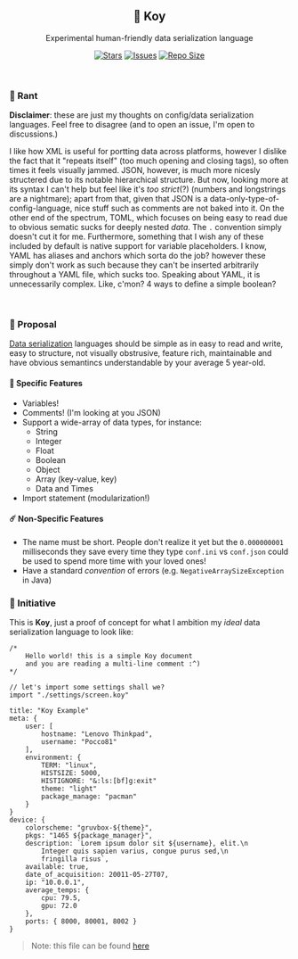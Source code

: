 <p align="center">
  <h2 align="center">🎏 Koy</h2>
</p>

<p align="center">
	Experimental human-friendly data serialization language
</p>

<p align="center">
	<a href="https://github.com/Pocco81/koy-lang/stargazers">
		<img alt="Stars" src="https://img.shields.io/github/stars/Pocco81/koy-lang?style=for-the-badge&logo=starship&color=C9CBFF&logoColor=D9E0EE&labelColor=302D41"></a>
	<a href="https://github.com/Pocco81/koy-lang/issues">
		<img alt="Issues" src="https://img.shields.io/github/issues/Pocco81/koy-lang?style=for-the-badge&logo=bilibili&color=F5E0DC&logoColor=D9E0EE&labelColor=302D41"></a>
	<a href="https://github.com/Pocco81/koy-lang">
		<img alt="Repo Size" src="https://img.shields.io/github/repo-size/Pocco81/koy-lang?color=%23DDB6F2&label=SIZE&logo=codesandbox&style=for-the-badge&logoColor=D9E0EE&labelColor=302D41"/></a>
</p>

&nbsp;

### 📣 Rant

**Disclaimer**: these are just my thoughts on config/data serialization languages. Feel free to disagree (and to open an issue, I'm open to discussions.)

I like how XML is useful for portting data across platforms, however I dislike the fact that it "repeats itself" (too much opening and closing tags), so often times it feels visually jammed. JSON, however, is much more nicesly structered due to its notable hierarchical structure. But now, looking more at its syntax I can't help but feel like it's _too strict_(?) (numbers and longstrings are a nightmare); apart from that, given that JSON is a data-only-type-of-config-language, nice stuff such as comments are not baked into it. On the other end of the spectrum, TOML, which focuses on being easy to read due to obvious sematic sucks for deeply nested _data_. The `.` convention simply doesn't cut it for me. Furthermore, something that I wish any of these included by default is native support for variable placeholders. I know, YAML has aliases and anchors which sorta do the job? however these simply don't work as such because they can't be inserted arbitrarily throughout a YAML file, which sucks too. Speaking about YAML, it is unnecessarily complex. Like, c'mon? 4 ways to define a simple boolean?

&nbsp;

### 🙋 Proposal

[Data serialization](https://hazelcast.com/glossary/serialization/) languages should be simple as in easy to read and write, easy to structure, not visually obstrusive, feature rich, maintainable and have obvious semantincs understandable by your average 5 year-old.

#### 📄 Specific Features

-   Variables!
-   Comments! (I'm looking at you JSON)
-   Support a wide-array of data types, for instance:
    -   String
    -   Integer
    -   Float
    -   Boolean
    -   Object
    -   Array (key-value, key)
    -   Data and Times
-   Import statement (modularization!)

#### ☄️ Non-Specific Features

-   The name must be short. People don't realize it yet but the `0.000000001` milliseconds they save every time they type `conf.ini` vs `conf.json` could be used to spend more time with your loved ones!
-   Have a standard _convention_ of errors (e.g. `NegativeArraySizeException` in Java)

### 👷 Initiative

This is **Koy**, just a proof of concept for what I ambition my _ideal_ data serialization language to look like:

```
/*
	Hello world! this is a simple Koy document
	and you are reading a multi-line comment :^)
*/

// let's import some settings shall we?
import "./settings/screen.koy"

title: "Koy Example"
meta: {
	user: [
		hostname: "Lenovo Thinkpad",
		username: "Pocco81"
	],
	environment: {
		TERM: "linux",
		HISTSIZE: 5000,
		HISTIGNORE: "&:ls:[bf]g:exit"
		theme: "light"
		package_manage: "pacman"
	}
}
device: {
	colorscheme: "gruvbox-${theme}",
	pkgs: "1465 ${package_manager}",
	description: `Lorem ipsum dolor sit ${username}, elit.\n
		Integer quis sapien varius, congue purus sed,\n
		fringilla risus`,
	available: true,
	date_of_acquisition: 20011-05-27T07,
	ip: "10.0.0.1",
	average_temps: {
		cpu: 79.5,
		gpu: 72.0
	},
	ports: { 8000, 80001, 8002 }
}
```

> Note: this file can be found [here](https://github.com/Pocco81/koy-lang/blob/main/example.koy)
